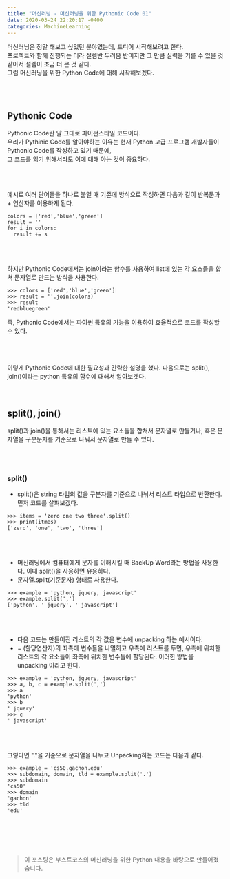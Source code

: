 ```yaml
---
title: "머신러닝 - 머신러닝을 위한 Pythonic Code 01"
date: 2020-03-24 22:20:17 -0400
categories: MachineLearning
--- 
```


머신러닝은 정말 해보고 싶었던 분야였는데, 드디어 시작해보려고 한다.  
프로젝트와 함께 진행되는 터라 설렘반 두려움 반이지만 그 만큼 실력을 기를 수 있을 것 같아서 설렘이 조금 더 큰 것 같다.  
그럼 머신러닝을 위한 Python Code에 대해 시작해보겠다.  

<br/>
<br/>

## Pythonic Code
Pythonic Code란 말 그대로 파이썬스타일 코드이다.  
우리가 Pythinic Code를 알아야하는 이유는 현재 Python 고급 프로그램 개발자들이 Pythonic Code를 작성하고 있기 때문에,  
그 코드를 읽기 위해서라도 이에 대해 아는 것이 중요하다.  

<br/>
<br/>

예시로 여러 단어들을 하나로 붙일 때 기존에 방식으로 작성하면 다음과 같이 반복문과 + 연산자를 이용하게 된다.
```
colors = ['red','blue','green']
result = ''
for i in colors:
  result += s
```

<br/>
<br/>

하지만 Pythonic Code에서는 join이라는 함수를 사용하여 list에 있는 각 요소들을 합쳐 문자열로 만드는 방식을 사용한다.  
```
>>> colors = ['red','blue','green']
>>> result = ''.join(colors)
>>> result
'redbluegreen'
```

즉, Pythonic Code에서는 파이썬 특유의 기능을 이용하여 효율적으로 코드를 작성할 수 있다.  


<br/>
<br/>

<br/>
이렇게 Pythonic Code에 대한 필요성과 간략한 설명을 했다.  
다음으로는 split(), join()이라는 python 특유의 함수에 대해서 알아보겟다.  

<br/>

<br/>
<br/>


## split(), join()
split()과 join()을 통해서는 리스트에 있는 요소들을 합쳐서 문자열로 만들거나,
혹은 문자열을 구분문자를 기준으로 나눠서 문자열로 만들 수 있다.  

<br/>
<br/>

### split()
- split()은 string 타입의 값을 구분자를 기준으로 나눠서 리스트 타입으로 반환한다.  
먼저 코드를 살펴보겠다.  

```
>>> items = 'zero one two three'.split()
>>> print(itmes)
['zero', 'one', 'two', 'three']
```

<br/>
<br/>

- 머신러닝에서 컴퓨터에게 문자를 이해시킬 때 BackUp Word라는 방법을 사용한다. 이때 split()을 사용하면 유용하다.
- 문자열.split(기준문자) 형태로 사용한다.
```
>>> example = 'python, jquery, javascript'
>>> example.split(',')
['python', ' jquery', ' javascript']
```

<br/>
<br/>

- 다음 코드는 만들어진 리스트의 각 값을 변수에 unpacking 하는 예시이다.
- = (할당연산자)의 좌측에 변수들을 나열하고 우측에 리스트를 두면, 
우측에 위치한 리스트의 각 요소들이 좌측에 위치한 변수들에 할당된다. 이러한 방법을 unpacking 이라고 한다.  
```
>>> example = 'python, jquery, javascript'
>>> a, b, c = example.split(',')
>>> a
'python'
>>> b
' jquery'
>>> c
' javascript'
```


<br/>
<br/>


그렇다면 "."을 기준으로 문자열을 나누고 Unpacking하는 코드는 다음과 같다.
```
>>> example = 'cs50.gachon.edu'
>>> subdomain, domain, tld = example.split('.')
>>> subdomain
'cs50'
>>> domain
'gachon'
>>> tld
'edu'
```


<br/>
<br/>
<br/>
<br/>






> 이 포스팅은 부스트코스의 머신러닝을 위한 Python 내용을 바탕으로 만들어졌습니다.
